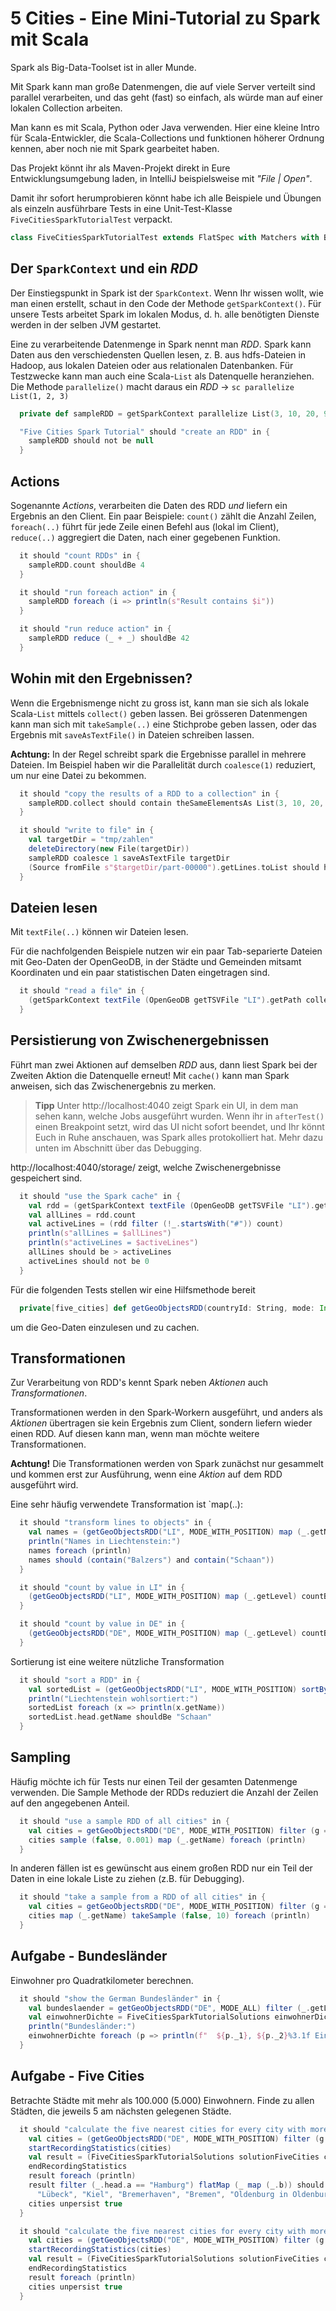 # 5 Cities - Eine Mini-Tutorial zu Spark mit Scala

Spark als Big-Data-Toolset ist in aller Munde.

Mit Spark kann man große Datenmengen, die auf viele
Server verteilt sind parallel verarbeiten, und das
geht (fast) so einfach, als würde man auf einer
lokalen Collection arbeiten.

Man kann es mit Scala, Python oder Java verwenden.
Hier eine kleine Intro für Scala-Entwickler,
die Scala-Collections und funktionen höherer Ordnung kennen,
aber noch nie mit Spark gearbeitet haben.



Das Projekt könnt ihr als Maven-Projekt direkt in Eure Entwicklungsumgebung laden,
in IntelliJ beispielsweise mit *"File | Open"*.

Damit ihr sofort herumprobieren könnt habe ich alle Beispiele
und Übungen als einzeln ausführbare Tests in eine Unit-Test-Klasse
`FiveCitiesSparkTutorialTest` verpackt.

```scala
class FiveCitiesSparkTutorialTest extends FlatSpec with Matchers with BeforeAndAfterAll {
```



## Der `SparkContext` und ein *RDD*

Der Einstiegspunkt in Spark ist der `SparkContext`.
Wenn Ihr wissen wollt, wie man einen erstellt,
schaut in den Code der Methode `getSparkContext()`.
Für unsere Tests arbeitet Spark im lokalen Modus,
d. h. alle benötigten Dienste werden in der selben
JVM gestartet.

Eine zu verarbeitende Datenmenge in Spark nennt man *RDD*.
Spark kann Daten aus den verschiedensten Quellen lesen,
z. B. aus hdfs-Dateien in Hadoop, aus lokalen Dateien oder aus
relationalen Datenbanken.
Für Testzwecke kann man auch eine Scala-`List` als Datenquelle
heranziehen.
Die Methode `parallelize()` macht daraus ein *RDD* -> `sc parallelize List(1, 2, 3)`
```scala
  private def sampleRDD = getSparkContext parallelize List(3, 10, 20, 9)

  "Five Cities Spark Tutorial" should "create an RDD" in {
    sampleRDD should not be null
  }

```
## Actions

Sogenannte *Actions*, verarbeiten die Daten des RDD *und* liefern
ein Ergebnis an den Client. Ein paar Beispiele:
`count()` zählt die Anzahl Zeilen,
`foreach(..)` führt für jede Zeile einen Befehl aus (lokal im Client),
`reduce(..)` aggregiert die Daten, nach einer gegebenen Funktion.

```scala
  it should "count RDDs" in {
    sampleRDD.count shouldBe 4
  }

  it should "run foreach action" in {
    sampleRDD foreach (i => println(s"Result contains $i"))
  }

  it should "run reduce action" in {
    sampleRDD reduce (_ + _) shouldBe 42
  }

```
## Wohin mit den Ergebnissen?

Wenn die Ergebnismenge nicht zu gross ist, kann man
sie sich als lokale Scala-`List` mittels `collect()` geben lassen.
Bei grösseren Datenmengen kann man sich mit `takeSample(..)` eine
Stichprobe geben lassen, oder das Ergebnis
mit `saveAsTextFile()` in Dateien schreiben lassen.

**Achtung:** In der Regel schreibt spark die Ergebnisse parallel
in mehrere Dateien. Im Beispiel haben wir die Parallelität
durch `coalesce(1)` reduziert, um nur eine Datei zu bekommen.

```scala
  it should "copy the results of a RDD to a collection" in {
    sampleRDD.collect should contain theSameElementsAs List(3, 10, 20, 9)
  }

  it should "write to file" in {
    val targetDir = "tmp/zahlen"
    deleteDirectory(new File(targetDir))
    sampleRDD coalesce 1 saveAsTextFile targetDir
    (Source fromFile s"$targetDir/part-00000").getLines.toList should have size (4)
  }

```
## Dateien lesen

Mit `textFile(..)` können wir Dateien lesen.

Für die nachfolgenden Beispiele nutzen wir ein paar Tab-separierte
Dateien mit Geo-Daten der OpenGeoDB, in der Städte und Gemeinden mitsamt
Koordinaten und ein paar statistischen Daten eingetragen sind.

```scala
  it should "read a file" in {
    (getSparkContext textFile (OpenGeoDB getTSVFile "LI").getPath collect) mkString "\n" should include ("Triesenberg")
  }

```
## Persistierung von Zwischenergebnissen

Führt man zwei Aktionen auf demselben *RDD* aus,
dann liest Spark bei der Zweiten Aktion die Datenquelle erneut!
Mit `cache()` kann man Spark anweisen, sich das Zwischenergebnis zu
merken.

> **Tipp** Unter http://localhost:4040 zeigt Spark ein UI, in dem
> man sehen kann, welche Jobs ausgeführt wurden. Wenn ihr in
> `afterTest()` einen Breakpoint setzt, wird das UI nicht sofort beendet,
> und Ihr könnt Euch in Ruhe anschauen, was Spark alles protokolliert
hat. Mehr dazu unten im Abschnitt über das Debugging.

http://localhost:4040/storage/ zeigt, welche Zwischenergebnisse
gespeichert sind.

```scala
  it should "use the Spark cache" in {
    val rdd = (getSparkContext textFile (OpenGeoDB getTSVFile "LI").getPath cache)
    val allLines = rdd.count
    val activeLines = (rdd filter (!_.startsWith("#")) count)
    println(s"allLines = $allLines")
    println(s"activeLines = $activeLines")
    allLines should be > activeLines
    activeLines should not be 0
  }

```
Für die folgenden Tests stellen wir eine Hilfsmethode bereit
```scala
  private[five_cities] def getGeoObjectsRDD(countryId: String, mode: Int): RDD[GeoObject] =
```
um die Geo-Daten einzulesen und zu cachen.

## Transformationen

Zur Verarbeitung von RDD's kennt Spark neben *Aktionen*
auch *Transformationen*.

Transformationen werden in den Spark-Workern ausgeführt,
und anders als *Aktionen* übertragen sie kein Ergebnis
zum Client, sondern liefern wieder einen RDD.
Auf diesen kann man, wenn man möchte weitere Transformationen.

**Achtung!** Die Transformationen werden von Spark zunächst nur
gesammelt und kommen erst zur Ausführung, wenn eine *Aktion*
auf dem RDD ausgeführt wird.

Eine sehr häufig verwendete Transformation ist `map(..):

```scala
  it should "transform lines to objects" in {
    val names = (getGeoObjectsRDD("LI", MODE_WITH_POSITION) map (_.getName) collect)
    println("Names in Liechtenstein:")
    names foreach (println)
    names should (contain("Balzers") and contain("Schaan"))
  }

  it should "count by value in LI" in {
    (getGeoObjectsRDD("LI", MODE_WITH_POSITION) map (_.getLevel) countByValue) foreach (x => println(s"${x._1} -> ${x._2}"))
  }

  it should "count by value in DE" in {
    (getGeoObjectsRDD("DE", MODE_WITH_POSITION) map (_.getLevel) countByValue) foreach (x => println(s"${x._1} -> ${x._2}"))
  }

```
Sortierung ist eine weitere nützliche Transformation
```scala
  it should "sort a RDD" in {
    val sortedList = (getGeoObjectsRDD("LI", MODE_WITH_POSITION) sortBy(_.getEinwohner, false, 1) collect)
    println("Liechtenstein wohlsortiert:")
    sortedList foreach (x => println(x.getName))
    sortedList.head.getName shouldBe "Schaan"
  }

```
## Sampling

Häufig möchte ich für Tests nur einen Teil der gesamten Datenmenge verwenden.
Die Sample Methode der RDDs reduziert die Anzahl der Zeilen auf den angegebenen Anteil.
```scala
  it should "use a sample RDD of all cities" in {
    val cities = getGeoObjectsRDD("DE", MODE_WITH_POSITION) filter (g => g.getLevel == 6)
    cities sample (false, 0.001) map (_.getName) foreach (println)
  }

```
In anderen fällen ist es gewünscht aus einem großen RDD nur ein Teil der Daten in eine lokale Liste zu ziehen (z.B. für Debugging).
```scala
  it should "take a sample from a RDD of all cities" in {
    val cities = getGeoObjectsRDD("DE", MODE_WITH_POSITION) filter (g => g.getLevel == 6)
    cities map (_.getName) takeSample (false, 10) foreach (println)
  }

```
## Aufgabe - Bundesländer

Einwohner pro Quadratkilometer berechnen.
```scala
  it should "show the German Bundesländer" in {
    val bundeslaender = getGeoObjectsRDD("DE", MODE_ALL) filter (_.getLevel == 3)
    val einwohnerDichte = FiveCitiesSparkTutorialSolutions einwohnerDichte bundeslaender
    println("Bundesländer:")
    einwohnerDichte foreach (p => println(f"  ${p._1}, ${p._2}%3.1f Einw./km2"))
  }

```
## Aufgabe - Five Cities
Betrachte Städte mit mehr als 100.000 (5.000) Einwohnern.
Finde zu allen Städten, die jeweils 5 am nächsten gelegenen Städte.
```scala
  it should "calculate the five nearest cities for every city with more than 100000 inhabitants" in {
    val cities = (getGeoObjectsRDD("DE", MODE_WITH_POSITION) filter (g => g.getLevel == 6 && g.getEinwohner > 100000) cache)
    startRecordingStatistics(cities)
    val result = (FiveCitiesSparkTutorialSolutions solutionFiveCities cities collect)
    endRecordingStatistics
    result foreach (println)
    result filter (_.head.a == "Hamburg") flatMap (_ map (_.b)) should contain theSameElementsAs List(
      "Lübeck", "Kiel", "Bremerhaven", "Bremen", "Oldenburg in Oldenburg")
    cities unpersist true
  }

  it should "calculate the five nearest cities for every city with more than 5000 inhabitants" in {
    val cities = (getGeoObjectsRDD("DE", MODE_WITH_POSITION) filter (g => g.getLevel == 6 && g.getEinwohner > 5000) cache)
    startRecordingStatistics(cities)
    val result = (FiveCitiesSparkTutorialSolutions solutionFiveCities cities collect)
    endRecordingStatistics
    result foreach (println)
    cities unpersist true
  }

```

